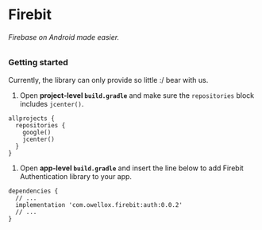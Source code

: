 # Firebit
###### Firebase on Android made easier.


### Getting started
Currently, the library can only provide so little :/ bear with us.

1. Open **project-level `build.gradle`** and make sure the `repositories` block includes `jcenter()`.
```
allprojects {
  repositories {
    google()
    jcenter()
  }
}
```
1. Open **app-level `build.gradle`** and insert the line below to add Firebit Authentication library to your app.

```
dependencies {
  // ...
  implementation 'com.owellox.firebit:auth:0.0.2'
  // ...
}
```
